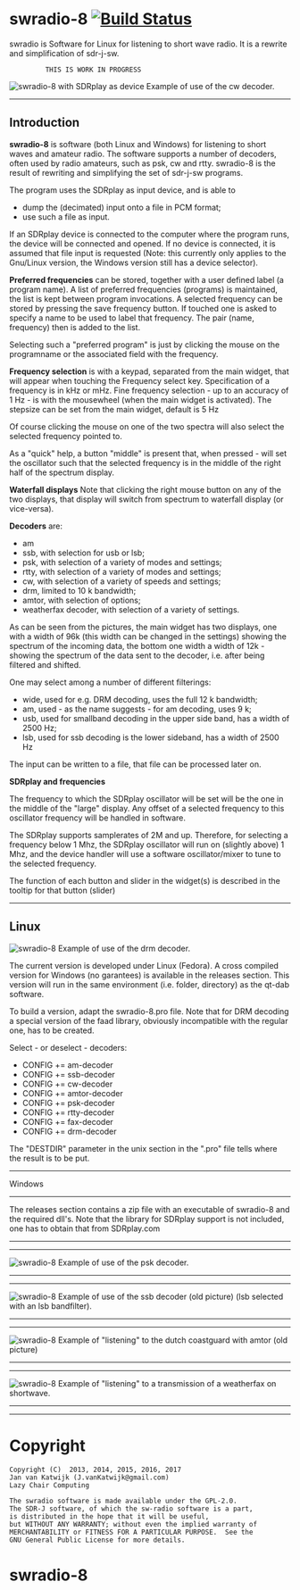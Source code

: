 # swradio-8 [![Build Status](https://travis-ci.org/JvanKatwijk/swradio-8.svg?branch=master)](https://travis-ci.org/JvanKatwijk/swradio-8)

swradio is  Software for Linux for listening to short wave radio.
It is a rewrite and simplification of sdr-j-sw.


             THIS IS WORK IN PROGRESS


![swradio-8 with SDRplay as device](/swradio-cw.png?raw=true)
Example of use of the cw decoder.

------------------------------------------------------------------
Introduction
------------------------------------------------------------------

**swradio-8** is software (both Linux and Windows) for
listening to short waves and amateur radio.
The software supports a number of decoders,
often used by radio amateurs, such as psk, cw and rtty.
swradio-8 is the result of rewriting and simplifying the set
of sdr-j-sw programs.

The program uses the SDRplay as input device, and is able to
* dump the (decimated) input onto a file in PCM format;
* use such a file as input.

If an SDRplay device is connected to the computer where the program runs,
the device will be connected and opened. If no device is connected,
it is assumed that file input is requested (Note: this currently
only applies to the Gnu/Linux version, the Windows version still
has a device selector).


**Preferred frequencies**
can be stored, together with a user defined label (a program name).
A list of preferred frequencies (programs) is
maintained, the list is kept between program invocations.
A selected frequency can be stored by pressing the save frequency button.
If touched one is asked to specify a name to be used to label that frequency.
The pair (name, frequency) then is added to the list.

Selecting such a "preferred program" is just by clicking the mouse on 
the programname or the associated field with the frequency.

**Frequency selection**
is with a keypad, separated from the main widget,
that will appear when touching the Frequency select key.
Specification  of a frequency is in kHz or mHz.
Fine frequency selection - up to an accuracy of 1 Hz - is with the
mousewheel (when the main widget is activated).
The stepsize can be set from the main widget, default is 5 Hz

Of course clicking the mouse on one of the two spectra will also select the
selected frequency pointed to.

As a "quick" help, a button "middle" is present that, when pressed - will set the oscillator such
that the selected frequency is in the middle of the right half of the spectrum display.

**Waterfall displays**
Note that clicking the right mouse button on any of the two displays, that display will switch from spectrum
to waterfall display (or vice-versa).

**Decoders** are:
* am
* ssb, with selection for usb or lsb;
* psk, with selection of a variety of modes and settings;
* rtty, with selection of a variety of modes and settings;
* cw, with selection of a variety of speeds and settings;
* drm, limited to 10 k bandwidth;
* amtor, with selection of options;
* weatherfax decoder, with selection of a variety of settings.

As can be seen from the pictures, the main widget has two displays, one with a
width of 96k (this width can be changed in the settings)
showing the spectrum of the incoming data,
the bottom one width a width of 12k -
showing the spectrum of the data sent to the decoder, i.e. after being
filtered and shifted.

One may select among a number of different filterings:
* wide, used for e.g. DRM decoding, uses the full 12 k bandwidth;
* am, used - as the name suggests - for am decoding, uses 9 k;
* usb, used for smallband decoding in the upper side band, has a width of 2500 Hz;
* lsb, used for ssb decoding is the lower sideband, has a width of 2500 Hz

The input can be written to a file, that file can be processed later on.

**SDRplay and frequencies**

The frequency to which the SDRplay oscillator will be set will be
the one in the middle of the "large" display. Any offset of a selected
frequency to this oscillator frequency will be handled in software.

The SDRplay supports samplerates of 2M and up. Therefore, for selecting
a frequency below 1 Mhz, the SDRplay oscillator will run on (slightly above)
1 Mhz, and the device handler will use a software oscillator/mixer to tune to
the selected frequency.

The function of each button and slider in the widget(s) is described in the
tooltip for that button (slider)

------------------------------------------------------------------
Linux
------------------------------------------------------------------
![swradio-8](swradio-drm.png?raw=true)
Example of use of the drm decoder.

The current version is developed under Linux (Fedora). A cross compiled version
for Windows (no garantees) is available in the releases section.
This version will
run in the same environment (i.e. folder, directory) as the qt-dab software.

To build a version, adapt the swradio-8.pro file.
Note that for DRM decoding a special version of the faad library,
obviously incompatible with the regular one, has to be created.

Select - or deselect - decoders:

* CONFIG          += am-decoder
* CONFIG          += ssb-decoder
* CONFIG          += cw-decoder
* CONFIG          += amtor-decoder
* CONFIG          += psk-decoder
* CONFIG          += rtty-decoder
* CONFIG          += fax-decoder
* CONFIG          += drm-decoder

The "DESTDIR" parameter in the unix section in the ".pro" file tells where the result is to be put.

-------------------------------------------------------------------------

Windows

-------------------------------------------------------------------------

The releases section contains a zip file with an executable of swradio-8 
and the required dll's. Note that the library for SDRplay support is not
included, one has to obtain that from SDRplay.com

-------------------------------------------------------------------------
--------------------------------------------------------------------------

![swradio-8](/swradio-psk.png?raw=true)
Example of use of the psk decoder.

--------------------------------------------------------------------------
--------------------------------------------------------------------------

![swradio-8](/Screenshot-swradio-4.png?raw=true)
Example of use of the ssb decoder (old picture) (lsb selected with an lsb bandfilter).

--------------------------------------------------------------------------
--------------------------------------------------------------------------

![swradio-8](/screenshot-amtor.png?raw=true)
Example of "listening" to the dutch coastguard with amtor (old picture)

--------------------------------------------------------------------------
----------------------------------------------------------------------

![swradio-8](/swradio-fax.png?raw=true)
Example of "listening" to a transmission of a weatherfax on shortwave.

--------------------------------------------------------------------------
--------------------------------------------------------------------------

# Copyright


	Copyright (C)  2013, 2014, 2015, 2016, 2017
	Jan van Katwijk (J.vanKatwijk@gmail.com)
	Lazy Chair Computing

	The swradio software is made available under the GPL-2.0.
	The SDR-J software, of which the sw-radio software is a part, 
	is distributed in the hope that it will be useful,
	but WITHOUT ANY WARRANTY; without even the implied warranty of
	MERCHANTABILITY or FITNESS FOR A PARTICULAR PURPOSE.  See the
	GNU General Public License for more details.

# swradio-8

